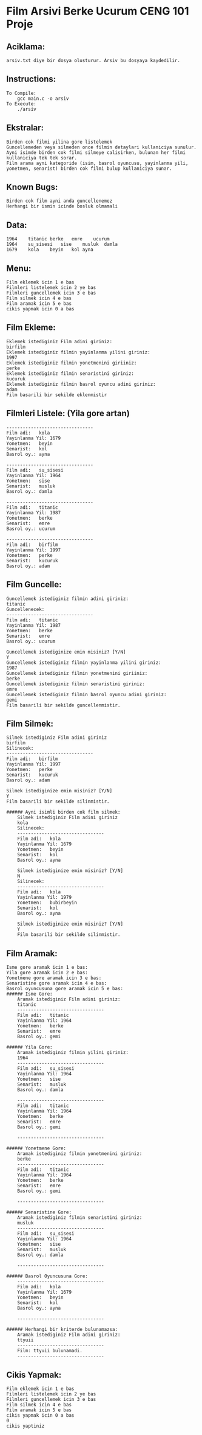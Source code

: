 # Film Arsivi Berke Ucurum CENG 101 Proje

## Aciklama:
	arsiv.txt diye bir dosya olusturur. Arsiv bu dosyaya kaydedilir.

## Instructions:
	To Compile:
		gcc main.c -o arsiv
	To Execute:
		./arsiv

## Ekstralar:
	Birden cok filmi yilina gore listelemek
	Guncellemeden veya silmeden once filmin detaylari kullaniciya sunulur.
	Ayni isimde birden cok filmi silmeye calisirken, bulunan her filmi kullaniciya tek tek sorar.
	Film arama ayni kategoride (isim, basrol oyuncusu, yayinlanma yili, yonetmen, senarist) birden cok filmi bulup kullaniciya sunar.

## Known Bugs:
	Birden cok film ayni anda guncellenemez
	Herhangi bir ismin icinde bosluk olmamali

## Data:
	1964	titanic	berke	emre	ucurum
	1964	su_sisesi	sise	musluk	damla
	1679	kola	beyin	kol	ayna

## Menu:
	Film eklemek icin 1 e bas 
	Filmleri listelemek icin 2 ye bas 
	Filmleri guncellemek icin 3 e bas 
	Film silmek icin 4 e bas 
	Film aramak icin 5 e bas 
	cikis yapmak icin 0 a bas 

## Film Ekleme:
	Eklemek istediginiz Film adini giriniz: 
	birfilm
	Eklemek istediginiz filmin yayinlanma yilini giriniz: 
	1997
	Eklemek istediginiz filmin yonetmenini giriiniz: 
	perke
	Eklemek istediginiz filmin senaristini giriniz: 
	kucuruk
	Eklemek istediginiz filmin basrol oyuncu adini giriniz: 
	adam
	Film basarili bir sekilde eklenmistir 

## Filmleri Listele: (Yila gore artan)
	--------------------------------
	Film adi:	kola
	Yayinlanma Yil:	1679
	Yonetmen:	beyin
	Senarist:	kol
	Basrol oy.:	ayna

	--------------------------------
	Film adi:	su_sisesi
	Yayinlanma Yil:	1964
	Yonetmen:	sise
	Senarist:	musluk
	Basrol oy.:	damla

	--------------------------------
	Film adi:	titanic
	Yayinlanma Yil:	1987
	Yonetmen:	berke
	Senarist:	emre
	Basrol oy.:	ucurum

	--------------------------------
	Film adi:	birfilm
	Yayinlanma Yil:	1997
	Yonetmen:	perke
	Senarist:	kucuruk
	Basrol oy.:	adam

## Film Guncelle:
	Guncellemek istediginiz filmin adini giriniz:
	titanic
	Guncellenecek: 
	--------------------------------
	Film adi:	titanic
	Yayinlanma Yil:	1987
	Yonetmen:	berke
	Senarist:	emre
	Basrol oy.:	ucurum

	Guncellemek istediginize emin misiniz? [Y/N]
	Y
	Guncellemek istediginiz filmin yayinlanma yilini giriniz: 
	1987
	Guncellemek istediginiz filmin yonetmenini giriiniz: 
	berke
	Guncellemek istediginiz filmin senaristini giriniz: 
	emre
	Guncellemek istediginiz filmin basrol oyuncu adini giriniz: 
	gemi
	Film basarili bir sekilde guncellenmistir. 

## Film Silmek:
	Silmek istediginiz Film adini giriniz
	birfilm
	Silinecek: 
	--------------------------------
	Film adi:	birfilm
	Yayinlanma Yil:	1997
	Yonetmen:	perke
	Senarist:	kucuruk
	Basrol oy.:	adam

	Silmek istediginize emin misiniz? [Y/N]
	Y
	Film basarili bir sekilde silinmistir.

	###### Ayni isimli birden cok film silmek:
		Silmek istediginiz Film adini giriniz
		kola
		Silinecek: 
		--------------------------------
		Film adi:	kola
		Yayinlanma Yil:	1679
		Yonetmen:	beyin
		Senarist:	kol
		Basrol oy.:	ayna

		Silmek istediginize emin misiniz? [Y/N]
		N
		Silinecek: 
		--------------------------------
		Film adi:	kola
		Yayinlanma Yil:	1979
		Yonetmen:	bubirbeyin
		Senarist:	kol
		Basrol oy.:	ayna

		Silmek istediginize emin misiniz? [Y/N]
		Y
		Film basarili bir sekilde silinmistir.


## Film Aramak:
	Isme gore aramak icin 1 e bas: 
	Yila gore aramak icin 2 e bas: 
	Yonetmene gore aramak icin 3 e bas: 
	Senaristine gore aramak icin 4 e bas: 
	Basrol oyuncusuna gore aramak icin 5 e bas: 
	###### Isme Gore:
		Aramak istediginiz Film adini giriniz: 
		titanic
		--------------------------------
		Film adi:	titanic
		Yayinlanma Yil:	1964
		Yonetmen:	berke
		Senarist:	emre
		Basrol oy.:	gemi

	###### Yila Gore:
		Aramak istediginiz filmin yilini giriniz: 
		1964
		--------------------------------
		Film adi:	su_sisesi
		Yayinlanma Yil:	1964
		Yonetmen:	sise
		Senarist:	musluk
		Basrol oy.:	damla

		--------------------------------
		Film adi:	titanic
		Yayinlanma Yil:	1964
		Yonetmen:	berke
		Senarist:	emre
		Basrol oy.:	gemi

		--------------------------------
	
	###### Yonetmene Gore:
		Aramak istediginiz filmin yonetmenini giriniz: 
		berke
		--------------------------------
		Film adi:	titanic
		Yayinlanma Yil:	1964
		Yonetmen:	berke
		Senarist:	emre
		Basrol oy.:	gemi

		--------------------------------

	###### Senaristine Gore:
		Aramak istediginiz filmin senaristini giriniz: 
		musluk
		--------------------------------
		Film adi:	su_sisesi
		Yayinlanma Yil:	1964
		Yonetmen:	sise
		Senarist:	musluk
		Basrol oy.:	damla

		--------------------------------

	###### Basrol Oyuncusuna Gore:
		--------------------------------
		Film adi:	kola
		Yayinlanma Yil:	1679
		Yonetmen:	beyin
		Senarist:	kol
		Basrol oy.:	ayna

		--------------------------------

	###### Herhangi bir kriterde bulunamazsa:
		Aramak istediginiz Film adini giriniz: 
		ttyuii
		--------------------------------
		Film: ttyuii bulunamadi.
		--------------------------------

## Cikis Yapmak:
	Film eklemek icin 1 e bas 
	Filmleri listelemek icin 2 ye bas 
	Filmleri guncellemek icin 3 e bas 
	Film silmek icin 4 e bas 
	Film aramak icin 5 e bas 
	cikis yapmak icin 0 a bas 
	0
	cikis yaptiniz 
